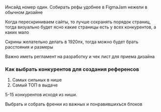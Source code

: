 Инсайд номер один. Собирать рефы удобнее в FigmaJam нежели в обычном дизайне

Когда перескриниваем сайты, то лучше сохранять порядок страниц, тогда визуально будет ясно какие страницы есть у всех конкурентов, а каких мало

Скрины желательно делать в 1920пх, тогда можно будет брать расстояния и размеры

Важно иметь регламент на разработку и чек лист для приема дизайна

### Как выбрать конкурентов для создания референсов
1. Самых сильных в нише
2. Самый ТОП в выдаче

5-15 конкурентов исходя из ниши.

Выбрать и собрать френки из важных и понравившихъся блоков
